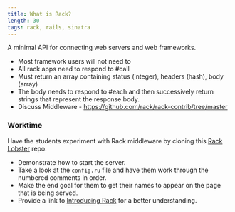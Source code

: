 ```yaml
---
title: What is Rack?
length: 30
tags: rack, rails, sinatra
---
```


A minimal API for connecting web servers and web frameworks.

- Most framework users will not need to 
- All rack apps need to respond to #call
- Must return an array containing status (integer), headers (hash), body (array)
- The body needs to respond to #each and then successively return strings that represent the response body.
- Discuss Middleware - https://github.com/rack/rack-contrib/tree/master

### Worktime

Have the students experiment with Rack middleware by cloning this [Rack Lobster](https://github.com/turingschool-examples/rack-lobster) repo.

- Demonstrate how to start the server.
- Take a look at the `config.ru` file and have them work through the numbered comments in order.
- Make the end goal for them to get their names to appear on the page that is being served.
- Provide a link to [Introducing Rack](http://chneukirchen.org/blog/archive/2007/02/introducing-rack.html) for a better understanding.
